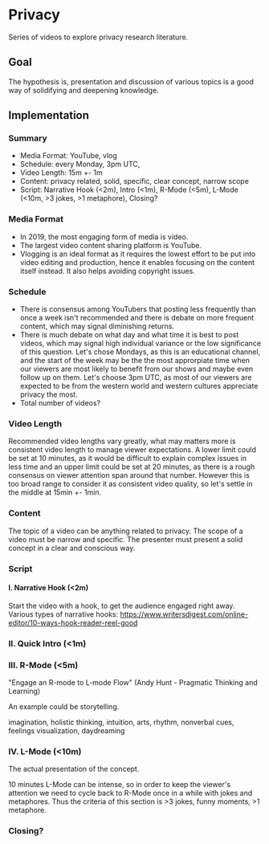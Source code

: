# Privacy

Series of videos to explore privacy research literature.

## Goal

The hypothesis is, presentation and discussion of various topics is a good way of solidifying and deepening knowledge.

## Implementation

### Summary

- Media Format: YouTube, vlog
- Schedule: every Monday, 3pm UTC,
- Video Length: 15m +- 1m
- Content: privacy related, solid, specific, clear concept, narrow scope
- Script: Narrative Hook (<2m), Intro (<1m), R-Mode (<5m), L-Mode (<10m, >3 jokes, >1 metaphore), Closing?

### Media Format

- In 2019, the most engaging form of media is video.
- The largest video content sharing platform is YouTube.
- Vlogging is an ideal format as it requires the lowest effort to be put into video editing and production, hence it enables focusing on the content itself instead. It also helps avoiding copyright issues.

### Schedule

- There is consensus among YouTubers that posting less frequently than once a week isn't recommended and there is debate on more frequent content, which may signal diminishing returns.
- There is much debate on what day and what time it is best to post videos, which may signal high individual variance or the low significance of this question. Let's chose Mondays, as this is an educational channel, and the start of the week may be the the most approrpiate time when our viewers are most likely to benefit from our shows and maybe even follow up on them. Let's choose 3pm UTC, as most of our viewers are expected to be from the western world and western cultures appreciate privacy the most.
- Total number of videos?

### Video Length

Recommended video lengths vary greatly, what may matters more is consistent video length to manage viewer expectations. A lower limit could be set at 10 minutes, as it would be difficult to explain complex issues in less time and an upper limit could be set at 20 minutes, as there is a rough consensus on viewer attention span around that number. However this is too broad range to consider it as consistent video quality, so let's settle in the middle at 15min +- 1min.

### Content

The topic of a video can be anything related to privacy. The scope of a video must be narrow and specific. The presenter must present a solid concept in a clear and conscious way.

### Script

#### I. Narrative Hook (<2m)

Start the video with a hook, to get the audience engaged right away. Various types of narrative hooks: https://www.writersdigest.com/online-editor/10-ways-hook-reader-reel-good

### II. Quick Intro (<1m)

### III. R-Mode (<5m)

"Engage an R-mode to L-mode Flow" (Andy Hunt - Pragmatic Thinking and Learning)

An example could be storytelling.

imagination, holistic thinking, intuition, arts, rhythm, nonverbal cues, feelings visualization, daydreaming

### IV. L-Mode (<10m)

The actual presentation of the concept.

10 minutes L-Mode can be intense, so in order to keep the viewer's attention we need to cycle back to R-Mode once in a while with jokes and metaphores. Thus the criteria of this section is >3 jokes, funny moments, >1 metaphore.

### Closing? 
